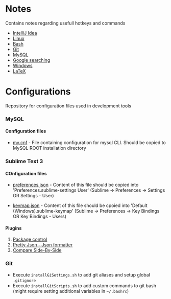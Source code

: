 # Notes
Contains notes regarding usefull hotkeys and commands

* [IntelliJ Idea](notes/intellij.md)
* [Linux](notes/linux.md)
* [Bash](notes/bash.md)
* [Git](notes/git.md)
* [MySQL](notes/mysql.md)
* [Google searching](notes/google.md)
* [Windows](notes/windows.md)
* [LaTeX](notex/latex.md)

# Configurations
Repository for configuration files used in development tools

### MySQL

#### Configuration files

* [my.cnf](config/mysql/my.cnf) - File containing configuration for mysql CLI. Should be copied to MySQL ROOT installation directory

### Sublime Text 3

#### COnfiguration files

* [preferences.json](config/sublime/preferences.json) - Content of this file should be copied into 'Preferences.sublime-settings User' (Sublime -> Preferences -> Settings OR Settings - User)

* [keymap.json](config/sublime/keymap.json) - Content of this file should be cpoied into 'Default (Windows).sublime-keymap' (Sublime -> Preferences -> Key Bindings OR Key Bindings - Users)

#### Plugins
1. [Package control](https://packagecontrol.io/installation)
2. [Pretty Json - Json formatter](https://github.com/dzhibas/SublimePrettyJson)
3. [Compare Side-By-Side](https://packagecontrol.io/packages/Compare%20Side-By-Side)

### Git

- Execute `installGiSettings.sh` to add git aliases and setup global `.gitignore`
- Execute `installGitScripts.sh` to add custom commands to git bash (might require setting additional variables in `~/.bashrc`)
